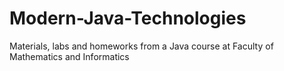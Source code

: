 # Modern-Java-Technologies
Materials, labs and homeworks from a Java course at Faculty of Mathematics and Informatics 
